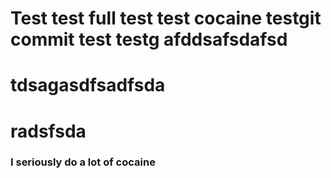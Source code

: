 # Test test full test test cocaine testgit commit test testg afddsafsdafsd


# tdsagasdfsadfsda

# radsfsda

### I seriously do a lot of cocaine
